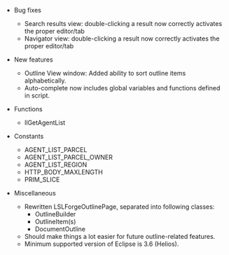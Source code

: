   * Bug fixes
    * Search results view: double-clicking a result now correctly activates the proper editor/tab
    * Navigator view: double-clicking a result now correctly activates the proper editor/tab

  * New features
    * Outline View window: Added ability to sort outline items alphabetically.
    * Auto-complete now includes global variables and functions defined in script.

  * Functions
    * llGetAgentList


  * Constants
    * AGENT\_LIST\_PARCEL
    * AGENT\_LIST\_PARCEL\_OWNER
    * AGENT\_LIST\_REGION
    * HTTP\_BODY\_MAXLENGTH
    * PRIM\_SLICE

  * Miscellaneous
    * Rewritten LSLForgeOutlinePage, separated into following classes:
      * OutlineBuilder
      * OutlineItem(s)
      * DocumentOutline
    * Should make things a lot easier for future outline-related features.
    * Minimum supported version of Eclipse is 3.6 (Helios).